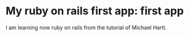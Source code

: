 # My ruby on rails first app: first app

I am learning now ruby on rails from the tutorial of Michael Hartl.
